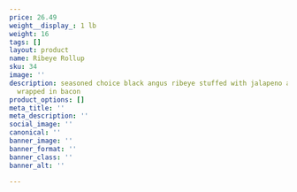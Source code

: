 ```yaml
---
price: 26.49
weight__display_: 1 lb
weight: 16
tags: []
layout: product
name: Ribeye Rollup
sku: 34
image: ''
description: seasoned choice black angus ribeye stuffed with jalapeno and cream cheese
  wrapped in bacon
product_options: []
meta_title: ''
meta_description: ''
social_image: ''
canonical: ''
banner_image: ''
banner_format: ''
banner_class: ''
banner_alt: ''

---
```

